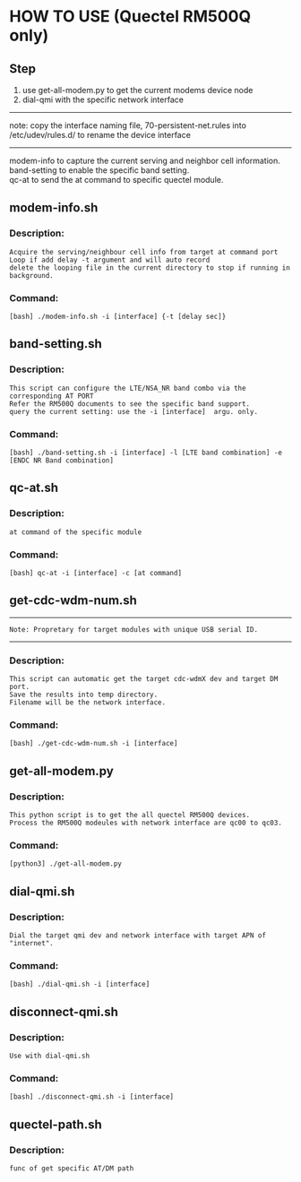 # HOW TO USE (Quectel RM500Q only)   
## Step  
1. use get-all-modem.py to get the current modems device node 
2. dial-qmi with the specific network interface
***
note: copy the interface naming file, 70-persistent-net.rules into /etc/udev/rules.d/ to rename the device interface
***
modem-info to capture the current serving and neighbor cell information.   
band-setting to enable the specific band setting.   
qc-at to send the at command to specific quectel module.  
     
## modem-info.sh  
### Description:  
    Acquire the serving/neighbour cell info from target at command port   
    Loop if add delay -t argument and will auto record 
    delete the looping file in the current directory to stop if running in background.   
### Command:  
    [bash] ./modem-info.sh -i [interface] {-t [delay sec]}   
  
## band-setting.sh   
### Description:  
    This script can configure the LTE/NSA_NR band combo via the corresponding AT PORT  
    Refer the RM500Q documents to see the specific band support. 
    query the current setting: use the -i [interface]  argu. only.   
### Command:   
    [bash] ./band-setting.sh -i [interface] -l [LTE band combination] -e [ENDC NR Band combination]  

## qc-at.sh  
### Description:  
    at command of the specific module   
### Command:   
    [bash] qc-at -i [interface] -c [at command]   

## get-cdc-wdm-num.sh  
***
    Note: Propretary for target modules with unique USB serial ID.
***
### Description:  
    This script can automatic get the target cdc-wdmX dev and target DM port.  
    Save the results into temp directory.   
    Filename will be the network interface.   
### Command:   
    [bash] ./get-cdc-wdm-num.sh -i [interface]    

## get-all-modem.py  
### Description:  
    This python script is to get the all quectel RM500Q devices.   
    Process the RM500Q modeules with network interface are qc00 to qc03.   
### Command:   
    [python3] ./get-all-modem.py  

## dial-qmi.sh   
### Description:  
    Dial the target qmi dev and network interface with target APN of "internet".  
### Command:   
    [bash] ./dial-qmi.sh -i [interface]  
   
## disconnect-qmi.sh   
### Description:   
    Use with dial-qmi.sh   
### Command:  
    [bash] ./disconnect-qmi.sh -i [interface]  
## quectel-path.sh   
### Description:   
    func of get specific AT/DM path
